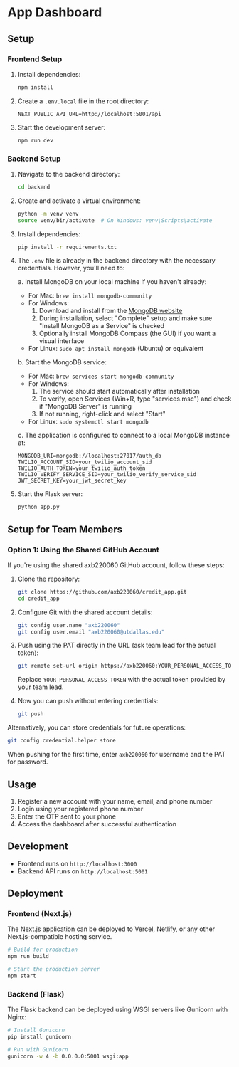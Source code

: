 # App Dashboard

## Setup

### Frontend Setup

1. Install dependencies:

   ```bash
   npm install
   ```

2. Create a `.env.local` file in the root directory:

   ```
   NEXT_PUBLIC_API_URL=http://localhost:5001/api
   ```

3. Start the development server:
   ```bash
   npm run dev
   ```

### Backend Setup

1. Navigate to the backend directory:

   ```bash
   cd backend
   ```

2. Create and activate a virtual environment:

   ```bash
   python -m venv venv
   source venv/bin/activate  # On Windows: venv\Scripts\activate
   ```

3. Install dependencies:

   ```bash
   pip install -r requirements.txt
   ```

4. The `.env` file is already in the backend directory with the necessary credentials. However, you'll need to:

   a. Install MongoDB on your local machine if you haven't already:

   - For Mac: `brew install mongodb-community`
   - For Windows:
     1. Download and install from the [MongoDB website](https://www.mongodb.com/try/download/community)
     2. During installation, select "Complete" setup and make sure "Install MongoDB as a Service" is checked
     3. Optionally install MongoDB Compass (the GUI) if you want a visual interface
   - For Linux: `sudo apt install mongodb` (Ubuntu) or equivalent

   b. Start the MongoDB service:

   - For Mac: `brew services start mongodb-community`
   - For Windows:
     1. The service should start automatically after installation
     2. To verify, open Services (Win+R, type "services.msc") and check if "MongoDB Server" is running
     3. If not running, right-click and select "Start"
   - For Linux: `sudo systemctl start mongodb`

   c. The application is configured to connect to a local MongoDB instance at:

   ```
   MONGODB_URI=mongodb://localhost:27017/auth_db
   TWILIO_ACCOUNT_SID=your_twilio_account_sid
   TWILIO_AUTH_TOKEN=your_twilio_auth_token
   TWILIO_VERIFY_SERVICE_SID=your_twilio_verify_service_sid
   JWT_SECRET_KEY=your_jwt_secret_key
   ```

5. Start the Flask server:
   ```bash
   python app.py
   ```

## Setup for Team Members

### Option 1: Using the Shared GitHub Account

If you're using the shared axb220060 GitHub account, follow these steps:

1. Clone the repository:

   ```bash
   git clone https://github.com/axb220060/credit_app.git
   cd credit_app
   ```

2. Configure Git with the shared account details:

   ```bash
   git config user.name "axb220060"
   git config user.email "axb220060@utdallas.edu"
   ```

3. Push using the PAT directly in the URL (ask team lead for the actual token):

   ```bash
   git remote set-url origin https://axb220060:YOUR_PERSONAL_ACCESS_TOKEN@github.com/axb220060/credit_app.git
   ```

   Replace `YOUR_PERSONAL_ACCESS_TOKEN` with the actual token provided by your team lead.

4. Now you can push without entering credentials:
   ```bash
   git push
   ```

Alternatively, you can store credentials for future operations:

```bash
git config credential.helper store
```

When pushing for the first time, enter `axb220060` for username and the PAT for password.

## Usage

1. Register a new account with your name, email, and phone number
2. Login using your registered phone number
3. Enter the OTP sent to your phone
4. Access the dashboard after successful authentication

## Development

- Frontend runs on `http://localhost:3000`
- Backend API runs on `http://localhost:5001`

## Deployment

### Frontend (Next.js)

The Next.js application can be deployed to Vercel, Netlify, or any other Next.js-compatible hosting service.

```bash
# Build for production
npm run build

# Start the production server
npm start
```

### Backend (Flask)

The Flask backend can be deployed using WSGI servers like Gunicorn with Nginx:

```bash
# Install Gunicorn
pip install gunicorn

# Run with Gunicorn
gunicorn -w 4 -b 0.0.0.0:5001 wsgi:app
```
